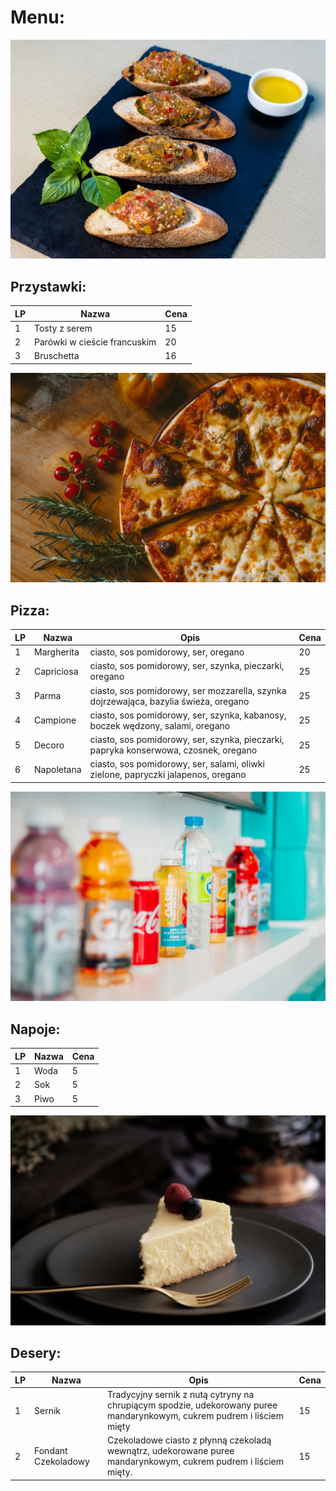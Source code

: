 # Menu:

![zdjęcie przystawek](/starter.jpg)
## Przystawki:
| LP | Nazwa                        | Cena |
|----|------------------------------|------|
| 1  | Tosty z serem                | 15   |
| 2  | Parówki w cieście francuskim | 20   |
| 3  | Bruschetta                   | 16   |

![zdjęcie pizzy](/pizza.jpg)
## Pizza:
| LP | Nazwa      | Opis                                                                                 | Cena |
|----|------------|--------------------------------------------------------------------------------------|------|
| 1  | Margherita | ciasto, sos pomidorowy, ser, oregano                                                 | 20   |
| 2  | Capriciosa | ciasto, sos pomidorowy, ser, szynka, pieczarki, oregano                              | 25   |
| 3  | Parma      | ciasto, sos pomidorowy, ser mozzarella, szynka dojrzewająca, bazylia świeża, oregano | 25   |
| 4  | Campione   | ciasto, sos pomidorowy, ser, szynka, kabanosy, boczek wędzony, salami, oregano       | 25   |
| 5  | Decoro     | ciasto, sos pomidorowy, ser, szynka, pieczarki, papryka konserwowa, czosnek, oregano | 25   |
| 6  | Napoletana | ciasto, sos pomidorowy, ser, salami, oliwki zielone, papryczki jalapenos, oregano    | 25   |

![zdjęcie napoje](/napoje.jpg)
## Napoje:
| LP | Nazwa | Cena |
|----|-------|------|
| 1  | Woda  | 5    |
| 2  | Sok   | 5    |
| 3  | Piwo  | 5    |

![zdjęcie desery](/deser.jpg)
## Desery:
| LP | Nazwa               | Opis                                                                                                                   | Cena |
|----|---------------------|------------------------------------------------------------------------------------------------------------------------|------|
| 1  | Sernik              | Tradycyjny sernik z nutą cytryny na chrupiącym spodzie, udekorowany puree mandarynkowym, cukrem pudrem i liściem mięty | 15   |
| 2  | Fondant Czekoladowy | Czekoladowe ciasto z płynną czekoladą wewnątrz, udekorowane puree mandarynkowym, cukrem pudrem i liściem mięty.        | 15   |

